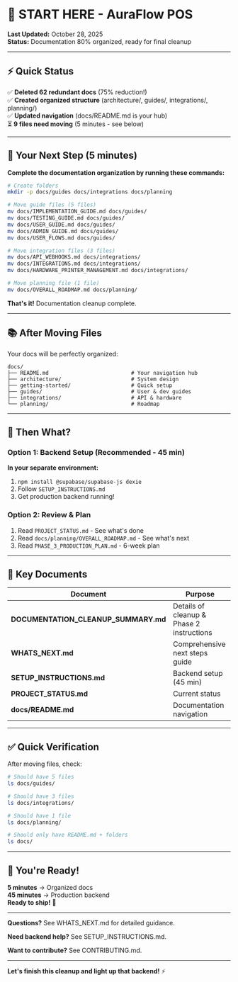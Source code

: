 # 🚀 START HERE - AuraFlow POS

**Last Updated:** October 28, 2025  
**Status:** Documentation 80% organized, ready for final cleanup  

---

## ⚡ Quick Status

✅ **Deleted 62 redundant docs** (75% reduction!)  
✅ **Created organized structure** (architecture/, guides/, integrations/, planning/)  
✅ **Updated navigation** (docs/README.md is your hub)  
⏳ **9 files need moving** (5 minutes - see below)  

---

## 🎯 Your Next Step (5 minutes)

**Complete the documentation organization by running these commands:**

```bash
# Create folders
mkdir -p docs/guides docs/integrations docs/planning

# Move guide files (5 files)
mv docs/IMPLEMENTATION_GUIDE.md docs/guides/
mv docs/TESTING_GUIDE.md docs/guides/
mv docs/USER_GUIDE.md docs/guides/
mv docs/ADMIN_GUIDE.md docs/guides/
mv docs/USER_FLOWS.md docs/guides/

# Move integration files (3 files)
mv docs/API_WEBHOOKS.md docs/integrations/
mv docs/INTEGRATIONS.md docs/integrations/
mv docs/HARDWARE_PRINTER_MANAGEMENT.md docs/integrations/

# Move planning file (1 file)
mv docs/OVERALL_ROADMAP.md docs/planning/
```

**That's it!** Documentation cleanup complete.

---

## 📚 After Moving Files

Your docs will be perfectly organized:

```
docs/
├── README.md                          # Your navigation hub
├── architecture/                      # System design
├── getting-started/                   # Quick setup
├── guides/                            # User & dev guides
├── integrations/                      # API & hardware
└── planning/                          # Roadmap
```

---

## 🎯 Then What?

### Option 1: Backend Setup (Recommended - 45 min)
**In your separate environment:**
1. `npm install @supabase/supabase-js dexie`
2. Follow `SETUP_INSTRUCTIONS.md`
3. Get production backend running!

### Option 2: Review & Plan
1. Read `PROJECT_STATUS.md` - See what's done
2. Read `docs/planning/OVERALL_ROADMAP.md` - See what's next
3. Read `PHASE_3_PRODUCTION_PLAN.md` - 6-week plan

---

## 📖 Key Documents

| Document | Purpose |
|----------|---------|
| **DOCUMENTATION_CLEANUP_SUMMARY.md** | Details of cleanup & Phase 2 instructions |
| **WHATS_NEXT.md** | Comprehensive next steps guide |
| **SETUP_INSTRUCTIONS.md** | Backend setup (45 min) |
| **PROJECT_STATUS.md** | Current status |
| **docs/README.md** | Documentation navigation |

---

## ✅ Quick Verification

After moving files, check:

```bash
# Should have 5 files
ls docs/guides/

# Should have 3 files
ls docs/integrations/

# Should have 1 file
ls docs/planning/

# Should only have README.md + folders
ls docs/
```

---

## 🎉 You're Ready!

**5 minutes** → Organized docs  
**45 minutes** → Production backend  
**Ready to ship!** 🚀

---

**Questions?** See WHATS_NEXT.md for detailed guidance.

**Need backend help?** See SETUP_INSTRUCTIONS.md.

**Want to contribute?** See CONTRIBUTING.md.

---

**Let's finish this cleanup and light up that backend!** ⚡
